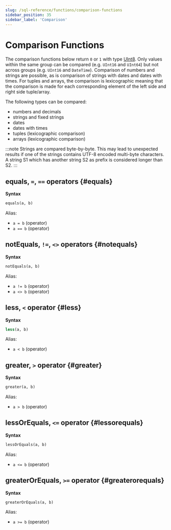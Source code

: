 ```yaml
---
slug: /sql-reference/functions/comparison-functions
sidebar_position: 35
sidebar_label: 'Comparison'
---
```


# Comparison Functions

The comparison functions below return `0` or `1` with type [UInt8](/sql-reference/data-types/int-uint). Only values within the same group can be compared (e.g. `UInt16` and `UInt64`) but not across groups (e.g. `UInt16` and `DateTime`). Comparison of numbers and strings are possible, as is comparison of strings with dates and dates with times. For tuples and arrays, the comparison is lexicographic meaning that the comparison is made for each corresponding element of the left side and right side tuple/array. 

The following types can be compared:
- numbers and decimals
- strings and fixed strings
- dates
- dates with times
- tuples (lexicographic comparison)
- arrays (lexicographic comparison)

:::note
Strings are compared byte-by-byte. This may lead to unexpected results if one of the strings contains UTF-8 encoded multi-byte characters.
A string S1 which has another string S2 as prefix is considered longer than S2.
:::

## equals, `=`, `==` operators {#equals}

**Syntax**

```sql
equals(a, b)
```

Alias:
- `a = b` (operator)
- `a == b` (operator)

## notEquals, `!=`, `<>` operators {#notequals}

**Syntax**

```sql
notEquals(a, b)
```

Alias:
- `a != b` (operator)
- `a <> b` (operator)

## less, `<` operator {#less}

**Syntax**

```sql
less(a, b)
```

Alias:
- `a < b` (operator)

## greater, `>` operator {#greater}

**Syntax**

```sql
greater(a, b)
```

Alias:
- `a > b` (operator)

## lessOrEquals, `<=` operator {#lessorequals}

**Syntax**

```sql
lessOrEquals(a, b)
```

Alias:
- `a <= b` (operator)

## greaterOrEquals, `>=` operator {#greaterorequals}

**Syntax**

```sql
greaterOrEquals(a, b)
```

Alias:
- `a >= b` (operator)

